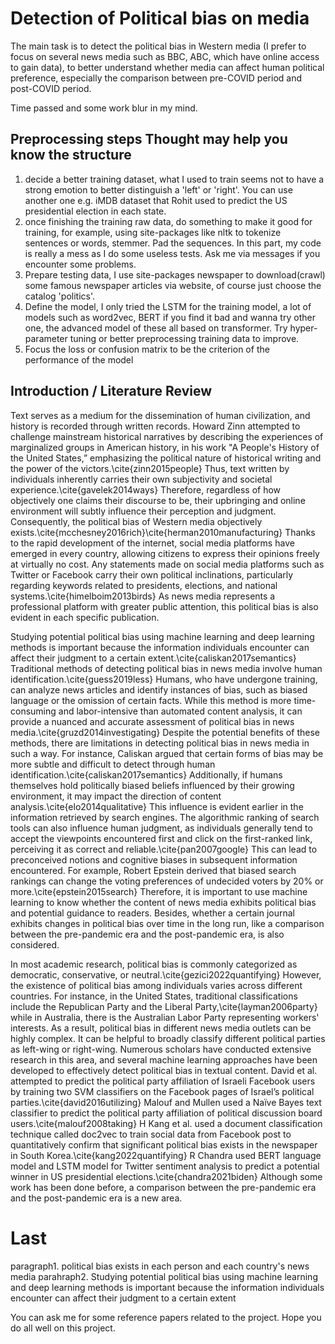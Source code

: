 # Detection of Political bias on media

The main task is to detect the political bias in Western media (I prefer to focus on several news media such as BBC, ABC, which have online access to gain data), to  better understand whether media can affect human political preference, especially the comparison between pre-COVID period and post-COVID period. 

Time passed and some work blur in my mind.

## Preprocessing steps Thought may help you know the structure
1. decide a better training dataset, what I used to train seems not to have a strong emotion to better distinguish a 'left' or 'right'. You can use another one e.g. iMDB dataset that Rohit used to predict the US presidential election in each state.
2. once finishing the training raw data, do something to make it good for training, for example, using site-packages like nltk to tokenize sentences or words, stemmer. Pad the sequences. In this part, my code is really a mess as I do some useless tests. Ask me via messages if you encounter some problems.
3. Prepare testing data, I use site-packages newspaper to download(crawl) some famous newspaper articles via website, of course just choose the catalog 'politics'.
4. Define the model, I only tried the LSTM for the training model, a lot of models such as word2vec, BERT if you find it bad and wanna try other one, the advanced model of these all based on transformer. Try hyper-parameter tuning or better preprocessing training data to improve.
5. Focus the loss or confusion matrix to be the criterion of the performance of the model

## Introduction / Literature Review

Text serves as a medium for the dissemination of human civilization, and history is recorded through written records. Howard Zinn attempted to challenge mainstream historical narratives by describing the experiences of marginalized groups in American history, in his work "A People's History of the United States,” emphasizing the political nature of historical writing and the power of the victors.\cite{zinn2015people} Thus, text written by individuals inherently carries their own subjectivity and societal experience.\cite{gavelek2014ways} Therefore, regardless of how objectively one claims their discourse to be, their upbringing and online environment will subtly influence their perception and judgment. Consequently, the political bias of Western media objectively exists.\cite{mcchesney2016rich}\cite{herman2010manufacturing} Thanks to the rapid development of the internet, social media platforms have emerged in every country, allowing citizens to express their opinions freely at virtually no cost. Any statements made on social media platforms such as Twitter or Facebook carry their own political inclinations, particularly regarding keywords related to presidents, elections, and national systems.\cite{himelboim2013birds} As news media represents a professional platform with greater public attention, this political bias is also evident in each specific publication.

Studying potential political bias using machine learning and deep learning methods is important because the information individuals encounter can affect their judgment to a certain extent.\cite{caliskan2017semantics} Traditional methods of detecting political bias in news media involve human identification.\cite{guess2019less} Humans, who have undergone training, can analyze news articles and identify instances of bias, such as biased language or the omission of certain facts. While this method is more time-consuming and labor-intensive than automated content analysis, it can provide a nuanced and accurate assessment of political bias in news media.\cite{gruzd2014investigating} Despite the potential benefits of these methods, there are limitations in detecting political bias in news media in such a way. For instance, Caliskan argued that certain forms of bias may be more subtle and difficult to detect through human identification.\cite{caliskan2017semantics} Additionally, if humans themselves hold politically biased beliefs influenced by their growing environment, it may impact the direction of content analysis.\cite{elo2014qualitative} This influence is evident earlier in the information retrieved by search engines. The algorithmic ranking of search tools can also influence human judgment, as individuals generally tend to accept the viewpoints encountered first and click on the first-ranked link, perceiving it as correct and reliable.\cite{pan2007google} This can lead to preconceived notions and cognitive biases in subsequent information encountered. For example, Robert Epstein derived that biased search rankings can change the voting preferences of undecided voters by 20\% or more.\cite{epstein2015search} Therefore, it is important to use machine learning to know whether the content of news media exhibits political bias and potential guidance to readers. Besides, whether a certain journal exhibits changes in political bias over time in the long run, like a comparison between the pre-pandemic era and the post-pandemic era, is also considered.

In most academic research, political bias is commonly categorized as democratic, conservative, or neutral.\cite{gezici2022quantifying} However, the existence of political bias among individuals varies across different countries. For instance, in the United States, traditional classifications include the Republican Party and the Liberal Party,\cite{layman2006party} while in Australia, there is the Australian Labor Party representing workers' interests. As a result, political bias in different news media outlets can be highly complex. It can be helpful to broadly classify different political parties as left-wing or right-wing. Numerous scholars have conducted extensive research in this area, and several machine learning approaches have been developed to effectively detect political bias in textual content. David et al. attempted to predict the political party affiliation of Israeli Facebook users by training two SVM classifiers on the Facebook pages of Israel’s political parties.\cite{david2016utilizing} Malouf and Mullen used a Naïve Bayes text classifier to predict the political party affiliation of political discussion board users.\cite{malouf2008taking} H Kang et al. used a document classification technique called doc2vec to train social data from Facebook post to quantitatively confirm that significant political bias exists in the newspaper in South Korea.\cite{kang2022quantifying} R Chandra used BERT language model and LSTM model for Twitter sentiment analysis to predict a potential winner in US presidential elections.\cite{chandra2021biden} Although some work has been done before, a comparison between the pre-pandemic era and the post-pandemic era is a new area.

# Last
paragraph1. political bias exists in each person and each country's news media 
parahraph2.  Studying potential political bias using machine learning and deep learning methods is important because the information individuals encounter can affect their judgment to a certain extent

You can ask me for some reference papers related to the project. Hope you do all well on this project.
